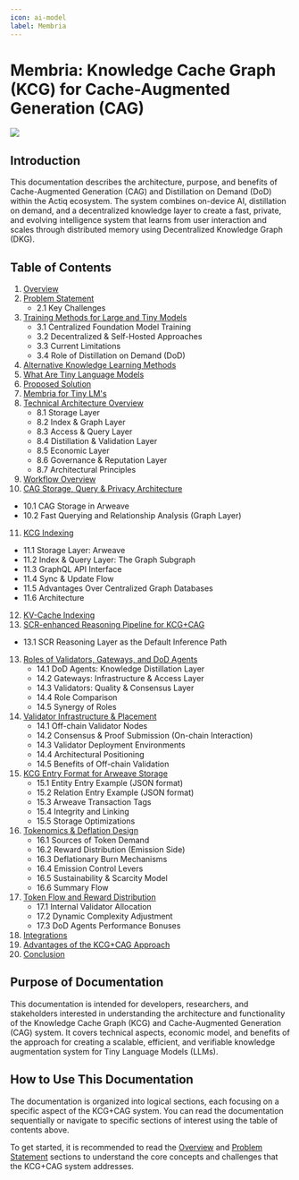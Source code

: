 ```yaml
---
icon: ai-model
label: Membria
---
```


# Membria: Knowledge Cache Graph (KCG) for Cache-Augmented Generation (CAG) 

![](https://lh7-rt.googleusercontent.com/docsz/AD_4nXdfrLIwLcz7IlKzo2pWTTcM3ZcQ5Sz8o40nhgvFgRkVrhEKbY9gjnDme9YadAb2GIRkFTxHYW3Y752wYtwMsMN09iU3h9To1NM3T2B_0VV4BxJZIbxzg7_xCuQ9HaNFK31R3RYv?key=AsJEkgePh24159X10uUz6PJ-)

## Introduction

This documentation describes the architecture, purpose, and benefits of Cache-Augmented Generation (CAG) and Distillation on Demand (DoD) within the Actiq ecosystem. The system combines on-device AI, distillation on demand, and a decentralized knowledge layer to create a fast, private, and evolving intelligence system that learns from user interaction and scales through distributed memory using Decentralized Knowledge Graph (DKG).

## Table of Contents

1. [Overview](overview.md)
2. [Problem Statement](problem-statement.md)
   - 2.1 Key Challenges
3. [Training Methods for Large and Tiny Models](training-methods.md)
   - 3.1 Centralized Foundation Model Training
   - 3.2 Decentralized & Self-Hosted Approaches
   - 3.3 Current Limitations
   - 3.4 Role of Distillation on Demand (DoD)
4. [Alternative Knowledge Learning Methods](alternative-methods.md)
5. [What Are Tiny Language Models](tiny_lms.md)
6. [Proposed Solution](proposed-solution.md)
7. [Membria for Tiny LM's](capabilities.md)
8. [Technical Architecture Overview](technical-architecture.md)
   - 8.1 Storage Layer
   - 8.2 Index & Graph Layer
   - 8.3 Access & Query Layer
   - 8.4 Distillation & Validation Layer
   - 8.5 Economic Layer
   - 8.6 Governance & Reputation Layer
   - 8.7 Architectural Principles
9. [Workflow Overview](workflow-overview.md)
10. [CAG Storage, Query & Privacy Architecture](storage-query-privacy.md)
   - 10.1 CAG Storage in Arweave
   - 10.2 Fast Querying and Relationship Analysis (Graph Layer)
11. [KCG Indexing](kcg-indexing.md)
   - 11.1 Storage Layer: Arweave
   - 11.2 Index & Query Layer: The Graph Subgraph
   - 11.3 GraphQL API Interface
   - 11.4 Sync & Update Flow
   - 11.5 Advantages Over Centralized Graph Databases
   - 11.6 Architecture
12. [KV-Cache Indexing](kv-indexing.md)
13. [SCR-enhanced Reasoning Pipeline for KCG+CAG](scr-reasoning.md)
   - 13.1 SCR Reasoning Layer as the Default Inference Path
13. [Roles of Validators, Gateways, and DoD Agents](roles.md)
    - 14.1 DoD Agents: Knowledge Distillation Layer
    - 14.2 Gateways: Infrastructure & Access Layer
    - 14.3 Validators: Quality & Consensus Layer
    - 14.4 Role Comparison
    - 14.5 Synergy of Roles
14. [Validator Infrastructure & Placement](validator-infrastructure.md)
    - 14.1 Off-chain Validator Nodes
    - 14.2 Consensus & Proof Submission (On-chain Interaction)
    - 14.3 Validator Deployment Environments
    - 14.4 Architectural Positioning
    - 14.5 Benefits of Off-chain Validation
15. [KCG Entry Format for Arweave Storage](kcg-entry-format.md)
    - 15.1 Entity Entry Example (JSON format)
    - 15.2 Relation Entry Example (JSON format)
    - 15.3 Arweave Transaction Tags
    - 15.4 Integrity and Linking
    - 15.5 Storage Optimizations
16. [Tokenomics & Deflation Design](tokenomics.md)
    - 16.1 Sources of Token Demand
    - 16.2 Reward Distribution (Emission Side)
    - 16.3 Deflationary Burn Mechanisms
    - 16.4 Emission Control Levers
    - 16.5 Sustainability & Scarcity Model
    - 16.6 Summary Flow
17. [Token Flow and Reward Distribution](token-flow.md)
    - 17.1 Internal Validator Allocation
    - 17.2 Dynamic Complexity Adjustment
    - 17.3 DoD Agents Performance Bonuses
18. [Integrations](integrations.md)
19. [Advantages of the KCG+CAG Approach](advantages.md)
20. [Conclusion](conclusion.md)

## Purpose of Documentation

This documentation is intended for developers, researchers, and stakeholders interested in understanding the architecture and functionality of the Knowledge Cache Graph (KCG) and Cache-Augmented Generation (CAG) system. It covers technical aspects, economic model, and benefits of the approach for creating a scalable, efficient, and verifiable knowledge augmentation system for Tiny Language Models (LLMs).

## How to Use This Documentation

The documentation is organized into logical sections, each focusing on a specific aspect of the KCG+CAG system. You can read the documentation sequentially or navigate to specific sections of interest using the table of contents above.

To get started, it is recommended to read the [Overview](overview.md) and [Problem Statement](problem-statement.md) sections to understand the core concepts and challenges that the KCG+CAG system addresses.
